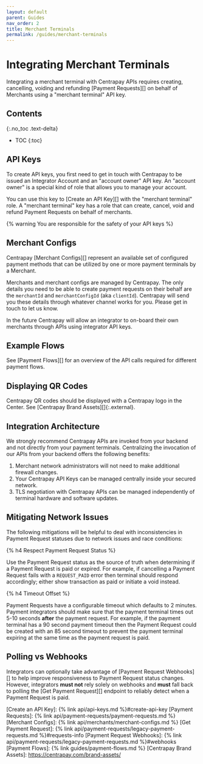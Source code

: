 ```yaml
---
layout: default
parent: Guides
nav_order: 2
title: Merchant Terminals
permalink: /guides/merchant-terminals
---
```


# Integrating Merchant Terminals

Integrating a merchant terminal with Centrapay APIs requires creating,
cancelling, voiding and refunding [Payment Requests][] on behalf of Merchants
using a "merchant terminal" API key.

## Contents
{:.no_toc .text-delta}

* TOC
{:toc}


## API Keys

To create API keys, you first need to get in touch with Centrapay to be issued an Integrator Account
and an "account owner" API key. An "account owner" is a special kind of role that allows you to
manage your account.

You can use this key to [Create an API Key][] with the "merchant terminal" role. A "merchant terminal"
key has a role that can create, cancel, void and refund Payment Requests on behalf of merchants.

{% warning You are responsible for the safety of your API keys %}


## Merchant Configs

Centrapay [Merchant Configs][] represent an available set of configured
payment methods that can be utilized by one or more payment terminals by a
Merchant.

Merchants and merchant configs are managed by Centrapay. The only
details you need to be able to create payment requests on their behalf are the
`merchantId` and `merchantConfigId` (aka `clientId`). Centrapay will send you
these details through whatever channel works for you. Please get in touch to
let us know.

In the future Centrapay will allow an integrator to on-board their own
merchants through APIs using integrator API keys.


## Example Flows

See [Payment Flows][] for an overview of the API calls required for different payment flows.


## Displaying QR Codes

Centrapay QR codes should be displayed with a Centrapay logo in the Center.
See [Centrapay Brand Assets][]{:.external}.


## Integration Architecture

We strongly recommend Centrapay APIs are invoked from your backend and not
directly from your payment terminals. Centralizing the invocation of our APIs
from your backend offers the following benefits:

1. Merchant network administrators will not need to make additional firewall
   changes.
2. Your Centrapay API Keys can be managed centrally inside your secured
   network.
3. TLS negotiation with Centrapay APIs can be managed independently of terminal
   hardware and software updates.


## Mitigating Network Issues

The following mitigations will be helpful to deal with inconsistencies in
Payment Request statuses due to network issues and race conditions:

{% h4 Respect Payment Request Status  %}

Use the Payment Request status as the source of truth when determining if a
Payment Request is paid or expired. For example, if cancelling a Payment
Request fails with a `REQUEST_PAID` error then terminal should respond
accordingly; either show transaction as paid or initiate a void instead.

{% h4 Timeout Offset %}

Payment Requests have a configurable timeout which defaults to 2 minutes.
Payment integrators should make sure that the payment terminal times out 5-10
seconds **after** the payment request. For example, if the payment terminal has
a 90 second payment timeout then the Payment Request could be created with an
85 second timeout to prevent the payment terminal expiring at the same time as
the payment request is paid.



## Polling vs Webhooks

Integrators can optionally take advantage of [Payment Request Webhooks][] to
help improve responsiveness to Payment Request status changes. However,
integrators **must not** rely solely on webhooks and **must** fall back to
polling the [Get Payment Request][] endpoint to reliably detect when a Payment
Request is paid.


[Create an API Key]: {% link api/api-keys.md %}#create-api-key
[Payment Requests]: {% link api/payment-requests/payment-requests.md %}
[Merchant Configs]: {% link api/merchants/merchant-configs.md %}
[Get Payment Request]: {% link api/payment-requests/legacy-payment-requests.md %}#requests-info
[Payment Request Webhooks]: {% link api/payment-requests/legacy-payment-requests.md %}#webhooks
[Payment Flows]: {% link guides/payment-flows.md %}
[Centrapay Brand Assets]: https://centrapay.com/brand-assets/
